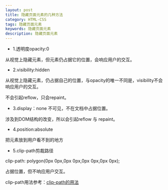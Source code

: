 ```yaml
---
layout: post
title: 隐藏页面元素的几种方法
category: HTML-CSS
tags: 隐藏页面元素
keywords: 隐藏页面元素
description: 隐藏页面元素
---
```


- 1.透明度opacity:0

从视觉上隐藏元素，但元素仍占据它的位置，会响应用户的交互。

- 2.visibility:hidden

从视觉上隐藏元素，仍占据自己的位置，与opacity的唯一不同是，visibility不会响应用户的交互。

不会引起reflow，只会repaint。

- 3.display：none
不可见，不在文档中占据位置。

涉及到DOM结构的改变，所以会引起reflow 与 repaint。

- 4.position:absolute

把元素放到用户看不到的地方

- 5.clip-path剪裁路径

clip-path: polygon(0px 0px,0px 0px,0px 0px,0px 0px);

占据位置，但不响应用户交互。


clip-path用法参考：[clip-path的用法](http://yunkus.com/css-clip-path/)
